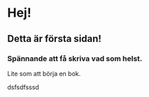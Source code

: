 # Hej! 
## Detta är första sidan!

### Spännande att få skriva vad som helst.
Lite som att börja en bok.

dsfsdfsssd